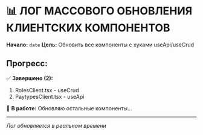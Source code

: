 # 📊 ЛОГ МАССОВОГО ОБНОВЛЕНИЯ КЛИЕНТСКИХ КОМПОНЕНТОВ

**Начало:** `date`
**Цель:** Обновить все компоненты с хуками useApi/useCrud

## Прогресс:

✅ **Завершено (2):**
1. RolesClient.tsx - useCrud
2. PaytypesClient.tsx - useApi

🔄 **В работе:**
Обновляю остальные компоненты...

---

*Лог обновляется в реальном времени*
